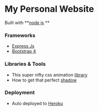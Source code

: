 # My Personal Website

Built with **[node js](https://nodejs.org/en/) **

### Frameworks

* [Express Js](https://expressjs.com/)
* [Bootstrap 4](https://v4-alpha.getbootstrap.com/)

### Libraries & Tools

* This super nifty css animation [library](https://daneden.github.io/animate.css/)
* How to get that perfect [shadow](https://www.cssmatic.com/box-shadow)

### Deployment

* Auto deployed to [Heroku](https://www.heroku.com/home)

  ​